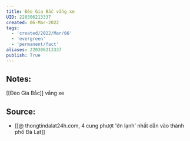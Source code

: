 ```yaml
---
title: Đèo Gia Bắc vắng xe
UID: 220306213337
created: 06-Mar-2022
tags:
  - 'created/2022/Mar/06'
  - 'evergreen'
  - 'permanent/fact'
aliases: 220306213337
publish: True
---
```

## Notes:
[[Đèo Gia Bắc]] vắng xe

## Source:
- [[@ thongtindalat24h.com, 4 cung phượt 'ớn lạnh' nhất dẫn vào thành phố Đà Lạt]]
